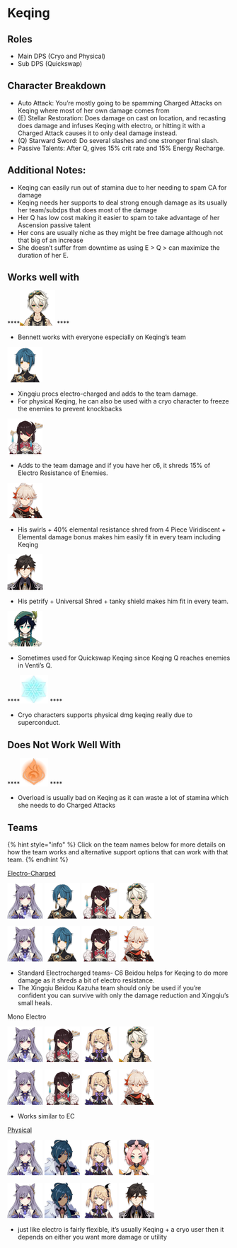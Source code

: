 # Keqing

## **Roles**

* Main DPS \(Cryo and Physical\)
* Sub DPS \(Quickswap\)

## **Character Breakdown**

* Auto Attack: You’re mostly going to be spamming Charged Attacks on Keqing where most of her own damage comes from
* \(E\) Stellar Restoration: Does damage on cast on location, and recasting does damage and infuses Keqing with electro, or hitting it with a Charged Attack causes it to only deal damage instead.
* \(Q\) Starward Sword: Do several slashes and one stronger final slash.
* Passive Talents: After Q, gives 15% crit rate and 15% Energy Recharge.

## **Additional Notes:**

* Keqing can easily run out of stamina due to her needing to spam CA for damage
* Keqing needs her supports to deal strong enough damage as its usually her team/subdps that does most of the damage
* Her Q has low cost making it easier to spam to take advantage of her Ascension passive talent
* Her cons are usually niche as they might be free damage although not that big of an increase
* She doesn’t suffer from downtime as using E &gt; Q &gt; can maximize the duration of her E.

## **Works well with**

\*\*\*\*![](../../.gitbook/assets/ui_avataricon_bennett.png) ****

* Bennett works with everyone especially on Keqing’s team

![](../../.gitbook/assets/ui_avataricon_xingqiu.png) 

* Xingqiu procs electro-charged and adds to the team damage.
* For physical Keqing, he can also be used with a cryo character to freeze the enemies to prevent knockbacks

![](../../.gitbook/assets/ui_avataricon_beidou.png) 

* Adds to the team damage and if you have her c6, it shreds 15% of Electro Resistance of Enemies.

![](../../.gitbook/assets/ui_avataricon_kazuha.png) 

* His swirls + 40% elemental resistance shred from 4 Piece Viridiscent + Elemental damage bonus makes him easily fit in every team including Keqing

![](../../.gitbook/assets/ui_avataricon_zhongli.png) 

* His petrify + Universal Shred + tanky shield makes him fit in every team.

![](../../.gitbook/assets/ui_avataricon_venti.png) 

* Sometimes used for Quickswap Keqing since Keqing Q reaches enemies in Venti’s Q.

\*\*\*\*![](../../.gitbook/assets/element_cryo.webp) ****

* Cryo characters supports physical dmg keqing really due to superconduct.

## **Does Not Work Well With**

\*\*\*\*![](../../.gitbook/assets/element_pyro.webp) ****

* Overload is usually bad on Keqing as it can waste a lot of stamina which she needs to do Charged Attacks

## Teams

{% hint style="info" %}
Click on the team names below for more details on how the team works and alternative support options that can work with that team.
{% endhint %}

[Electro-Charged](../../teams/electro-charged.md)

![](../../.gitbook/assets/ui_avataricon_keqing.png) ![](../../.gitbook/assets/ui_avataricon_xingqiu.png) ![](../../.gitbook/assets/ui_avataricon_beidou.png) ![](../../.gitbook/assets/ui_avataricon_bennett.png) 

![](../../.gitbook/assets/ui_avataricon_keqing.png) ![](../../.gitbook/assets/ui_avataricon_xingqiu.png) ![](../../.gitbook/assets/ui_avataricon_beidou.png) ![](../../.gitbook/assets/ui_avataricon_kazuha.png) 

* Standard Electrocharged teams- C6 Beidou helps for Keqing to do more damage as it shreds a bit of electro resistance.
* The Xingqiu Beidou Kazuha team should only be used if you’re confident you can survive with only the damage reduction and Xingqiu’s small heals.

Mono Electro

![](../../.gitbook/assets/ui_avataricon_keqing.png) ![](../../.gitbook/assets/ui_avataricon_beidou.png) ![](../../.gitbook/assets/ui_avataricon_fischl.png) ![](../../.gitbook/assets/ui_avataricon_bennett.png) 

![](../../.gitbook/assets/ui_avataricon_keqing.png) ![](../../.gitbook/assets/ui_avataricon_beidou.png) ![](../../.gitbook/assets/ui_avataricon_fischl.png) ![](../../.gitbook/assets/ui_avataricon_kazuha.png) 

* Works similar to EC

[Physical](../../teams/physical.md)

![](../../.gitbook/assets/ui_avataricon_keqing.png) ![](../../.gitbook/assets/ui_avataricon_kaeya.png) ![](../../.gitbook/assets/ui_avataricon_fischl.png) ![](../../.gitbook/assets/ui_avataricon_diona.png) 

![](../../.gitbook/assets/ui_avataricon_keqing.png) ![](../../.gitbook/assets/ui_avataricon_kaeya.png) ![](../../.gitbook/assets/ui_avataricon_fischl.png) ![](../../.gitbook/assets/ui_avataricon_zhongli.png) 

*  just like electro is fairly flexible, it’s usually Keqing + a cryo user then it depends on either you want more damage or utility 

##  

